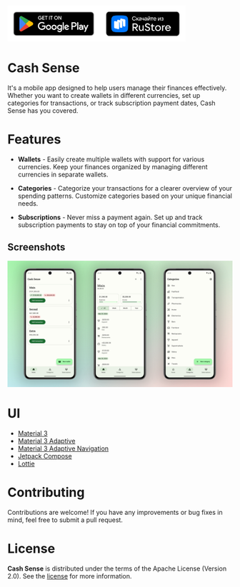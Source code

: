 <div style="display:flex">
<a href='https://play.google.com/store/apps/details?id=ru.resodostudios.cashsense&pcampaignid=pcampaignidMKT-Other-global-all-co-prtnr-py-PartBadge-Mar2515-1'>
    <img alt="Get it on Google Play" src="docs/images/badges/google-play-badge.png" height="80"/>
  </a>
  <a href="https://trk.mail.ru/c/me10h4?bundle_id=ru.resodostudios.cashsense">
    <img alt="Get it on RuStore" src="docs/images/badges/rustore-badge.png" height="80">
  </a>
</div>

Cash Sense
==================

It's a mobile app designed to help users manage their finances effectively. Whether you want to create wallets in different currencies, set up categories for transactions, or track subscription payment dates, Cash Sense has you covered.

# Features

- **Wallets** - Easily create multiple wallets with support for various currencies. Keep your finances organized by managing different currencies in separate wallets.

- **Categories** - Categorize your transactions for a clearer overview of your spending patterns. Customize categories based on your unique financial needs.

- **Subscriptions** - Never miss a payment again. Set up and track subscription payments to stay on top of your financial commitments.

## Screenshots

![Screenshots](docs/images/screenshots.jpg "Screenshots")

# UI

* [Material 3][1]
* [Material 3 Adaptive][2]
* [Material 3 Adaptive Navigation][3]
* [Jetpack Compose][4]
* [Lottie][5]

# Contributing

Contributions are welcome! If you have any improvements or bug fixes in mind, feel free to submit a pull request.

# License

**Cash Sense** is distributed under the terms of the Apache License (Version 2.0). See the
[license](LICENSE) for more information.

[1]: https://m3.material.io/
[2]: https://developer.android.com/reference/kotlin/androidx/compose/material3/adaptive/package-summary
[3]: https://developer.android.com/reference/kotlin/androidx/compose/material3/adaptive/navigation/suite/package-summary
[4]: https://developer.android.com/jetpack/compose
[5]: https://github.com/airbnb/lottie/blob/master/android-compose.md
